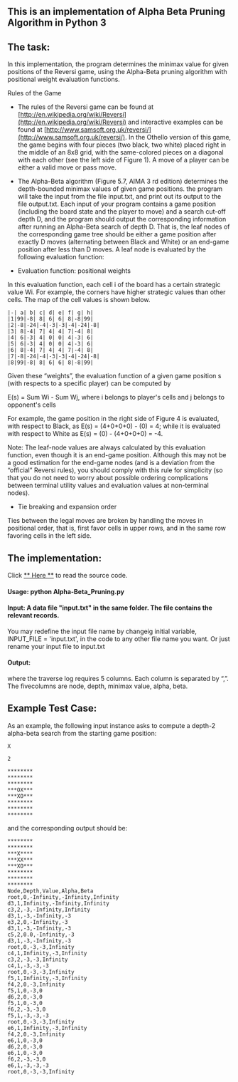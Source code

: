 ## This is an implementation of Alpha Beta Pruning Algorithm in Python 3
## The task:

In this implementation, the program determines the minimax value for given positions of the Reversi game, using the Alpha-Beta pruning algorithm with positional weight evaluation functions.

Rules of the Game
* The rules of the Reversi game can be found at [http://en.wikipedia.org/wiki/Reversi](http://en.wikipedia.org/wiki/Reversi) and 
interactive examples can be found at [http://www.samsoft.org.uk/reversi/](http://www.samsoft.org.uk/reversi/). 
In the Othello version of this game, the game begins with four pieces (two black, two white) placed right in the middle of an 8x8 grid, 
with the same-colored pieces on a diagonal with each other (see the left side of Figure 1). 
A move of a player can be either a valid move or pass move.

* The Alpha-Beta algorithm (Figure 5.7, AIMA 3 rd edition) determines the depth-bounded minimax values of given game positions. 
the program will take the input from the file input.txt, and print out its output to the file output.txt. 
Each input of your program contains a game position (including the board state and the player to move) and a search cut-off depth D, 
and the program should output the corresponding information after running an Alpha-Beta search of depth D. 
That is, the leaf nodes of the corresponding game tree should be either a game position after exactly D moves 
(alternating between Black and White) or an end-game position after less than D moves. 
A leaf node is evaluated by the following evaluation function:

* Evaluation function: positional weights 

In this evaluation function, each cell i of the board has a certain strategic value Wi. 
For example, the corners have higher strategic values than other cells. The map of the cell values is shown below.

```text
|-| a| b| c| d| e| f| g| h|
|1|99|-8| 8| 6| 6| 8|-8|99|
|2|-8|-24|-4|-3|-3|-4|-24|-8|
|3| 8|-4| 7| 4| 4| 7|-4| 8|
|4| 6|-3| 4| 0| 0| 4|-3| 6|
|5| 6|-3| 4| 0| 0| 4|-3| 6|
|6| 8|-4| 7| 4| 4| 7|-4| 8|
|7|-8|-24|-4|-3|-3|-4|-24|-8|
|8|99|-8| 8| 6| 6| 8|-8|99|
```

Given these “weights”, the evaluation function of a given game position s (with respects to a specific player) 
can be computed by

E(s) = Sum Wi - Sum Wj, where i belongs to player's cells and j belongs to opponent's cells

For example, the game position in the right side of Figure 4 is evaluated, with respect to Black, as E(s) = (4+0+0+0) - (0) = 4; while it is evaluated with respect to White as E(s) = (0) - (4+0+0+0) = -4.

Note: The leaf-node values are always calculated by this evaluation function, even though it is an end-game position. Although this may not be a good estimation for the end-game nodes (and is a deviation from the “official” Reversi rules), you should comply with this rule for simplicity (so that you do not need to worry about possible ordering complications between terminal utility values and evaluation values at non-terminal nodes).

* Tie breaking and expansion order

Ties between the legal moves are broken by handling the moves in positional order, that is, first favor cells in upper rows, and in the same row favoring cells in the left side. 


## The implementation:

Click [** Here **](https://github.com/Cheng-Lin-Li/AI/blob/master/Alpha-Beta_Pruning/Alpha-Beta_Pruning.py) to read the source code.

#### Usage: python Alpha-Beta_Pruning.py	

#### Input: A data file "input.txt" in the same folder. The file contains the relevant records.

You may redefine the input file name by changeig initial variable, INPUT_FILE = 'input.txt', in the code to any other file name you want.
Or just rename your input file to input.txt

#### Output:

<next state> <traverse log> where the traverse log requires 5 columns. Each column is separated by “,”. The fivecolumns are node, depth, minimax value, alpha, beta.


## Example Test Case:

As an example, the following input instance asks to compute a depth-2 alpha-beta search from the starting game position: 
```text
X 

2

******** 
******** 
******** 
***OX*** 
***XO*** 
******** 
******** 
********
```

and the corresponding output should be: 

```text
******** 
******** 
***X**** 
***XX*** 
***XO*** 
******** 
******** 
********
Node,Depth,Value,Alpha,Beta 
root,0,-Infinity,-Infinity,Infinity 
d3,1,Infinity,-Infinity,Infinity 
c3,2,-3,-Infinity,Infinity 
d3,1,-3,-Infinity,-3 
e3,2,0,-Infinity,-3 
d3,1,-3,-Infinity,-3 
c5,2,0.0,-Infinity,-3 
d3,1,-3,-Infinity,-3 
root,0,-3,-3,Infinity 
c4,1,Infinity,-3,Infinity 
c3,2,-3,-3,Infinity 
c4,1,-3,-3,-3
root,0,-3,-3,Infinity 
f5,1,Infinity,-3,Infinity
f4,2,0,-3,Infinity 
f5,1,0,-3,0 
d6,2,0,-3,0 
f5,1,0,-3,0 
f6,2,-3,-3,0 
f5,1,-3,-3,-3
root,0,-3,-3,Infinity 
e6,1,Infinity,-3,Infinity 
f4,2,0,-3,Infinity 
e6,1,0,-3,0 
d6,2,0,-3,0 
e6,1,0,-3,0 
f6,2,-3,-3,0 
e6,1,-3,-3,-3
root,0,-3,-3,Infinity
```

